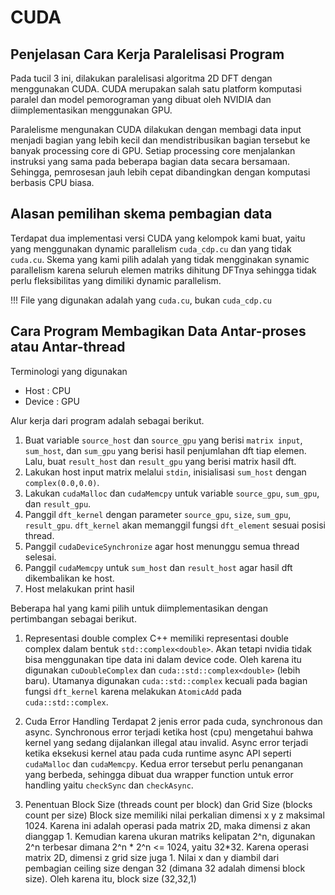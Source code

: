 # CUDA

## Penjelasan Cara Kerja Paralelisasi Program

Pada tucil 3 ini, dilakukan paralelisasi algoritma 2D DFT dengan menggunakan CUDA. CUDA merupakan salah satu platform komputasi paralel dan model pemorograman yang dibuat oleh NVIDIA dan diimplementasikan menggunakan GPU. <br/>

Paralelisme mengunakan CUDA dilakukan dengan membagi data input menjadi bagian yang lebih kecil dan mendistribusikan bagian tersebut ke banyak processing core di GPU. Setiap processing core menjalankan instruksi yang sama pada beberapa bagian data secara bersamaan. Sehingga, pemrosesan jauh lebih cepat dibandingkan dengan komputasi berbasis CPU biasa.

## Alasan pemilihan skema pembagian data

Terdapat dua implementasi versi CUDA yang kelompok kami buat, yaitu yang menggunakan dynamic parallelism `cuda_cdp.cu` dan yang tidak `cuda.cu`. Skema yang kami pilih adalah yang tidak mengginakan synamic parallelism karena seluruh elemen matriks dihitung DFTnya sehingga tidak perlu fleksibilitas yang dimiliki dynamic parallelism.

!!! File yang digunakan adalah yang `cuda.cu`, bukan `cuda_cdp.cu`

## Cara Program Membagikan Data Antar-proses atau Antar-thread

Terminologi yang digunakan

- Host : CPU
- Device : GPU

Alur kerja dari program adalah sebagai berikut.

1. Buat variable `source_host` dan `source_gpu` yang berisi `matrix input`, `sum_host`, dan `sum_gpu` yang berisi hasil penjumlahan dft tiap elemen. Lalu, buat `result_host` dan `result_gpu` yang berisi matrix hasil dft.
2. Lakukan host input matrix melalui `stdin`, inisialisasi `sum_host` dengan `complex(0.0,0.0)`.
3. Lakukan `cudaMalloc` dan `cudaMemcpy` untuk variable `source_gpu`, `sum_gpu`, dan `result_gpu`.
4. Panggil `dft_kernel` dengan parameter `source_gpu`, `size`, `sum_gpu`, `result_gpu`. `dft_kernel` akan memanggil fungsi `dft_element` sesuai posisi thread.
5. Panggil `cudaDeviceSynchronize` agar host menunggu semua thread selesai.
6. Panggil `cudaMemcpy` untuk `sum_host` dan `result_host` agar hasil dft dikembalikan ke host.
7. Host melakukan print hasil

Beberapa hal yang kami pilih untuk diimplementasikan dengan pertimbangan sebagai berikut.

1. Representasi double complex
   C++ memiliki representasi double complex dalam bentuk `std::complex<double>`. Akan tetapi nvidia tidak bisa menggunakan tipe data ini dalam device code.
   Oleh karena itu digunakan `cuDoubleComplex` dan `cuda::std::complex<double>` (lebih baru). Utamanya digunakan `cuda::std::complex` kecuali pada bagian fungsi `dft_kernel` karena melakukan `AtomicAdd` pada `cuda::std::complex`.

2. Cuda Error Handling
   Terdapat 2 jenis error pada cuda, synchronous dan async. Synchronous error terjadi ketika host (cpu) mengetahui bahwa kernel yang sedang dijalankan illegal atau invalid. Async error terjadi ketika eksekusi kernel atau pada cuda runtime async API seperti `cudaMalloc` dan `cudaMemcpy`. Kedua error tersebut perlu penanganan yang berbeda, sehingga dibuat dua wrapper function untuk error handling yaitu `checkSync` dan `checkAsync`.

3. Penentuan Block Size (threads count per block) dan Grid Size (blocks count per size)
   Block size memiliki nilai perkalian dimensi x y z maksimal 1024. Karena ini adalah operasi pada matrix 2D, maka dimensi z akan dianggap 1. Kemudian karena ukuran matriks kelipatan 2^n, digunakan 2^n terbesar dimana 2^n * 2^n <= 1024, yaitu 32*32. Karena operasi matrix 2D, dimensi z grid size juga 1. Nilai x dan y diambil dari pembagian ceiling size dengan 32 (dimana 32 adalah dimensi block size). Oleh karena itu, block size (32,32,1)
